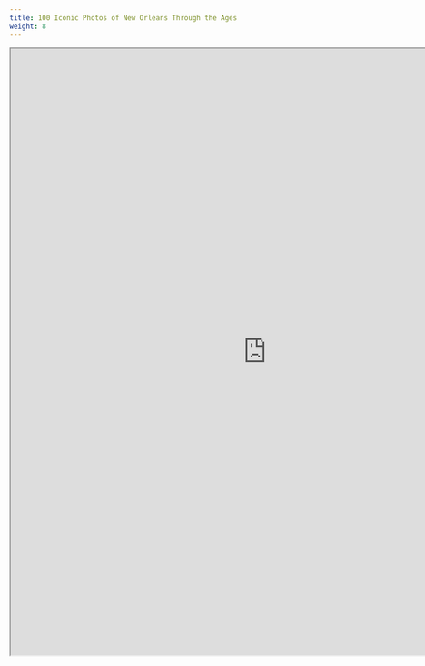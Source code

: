 ```yaml
---
title: 100 Iconic Photos of New Orleans Through the Ages
weight: 8
---
```


<iframe src="https://drive.google.com/file/d/1j2QqS_9_TunYuKx43LRQNQopH_q55YP7/preview"  width="900" height="1070"></iframe>